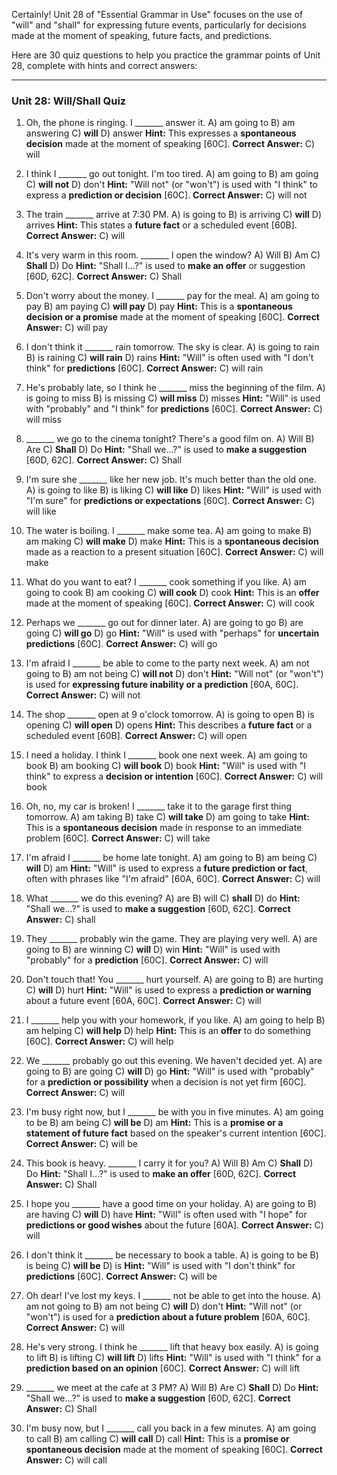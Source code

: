 Certainly! Unit 28 of "Essential Grammar in Use" focuses on the use of "will" and "shall" for expressing future events, particularly for decisions made at the moment of speaking, future facts, and predictions.

Here are 30 quiz questions to help you practice the grammar points of Unit 28, complete with hints and correct answers:

---

### **Unit 28: Will/Shall Quiz**

1.  Oh, the phone is ringing. I _______ answer it.
    A) am going to
    B) am answering
    C) **will**
    D) answer
    **Hint:** This expresses a **spontaneous decision** made at the moment of speaking [60C].
    ****Correct Answer:**** C) will

2.  I think I _______ go out tonight. I'm too tired.
    A) am going to
    B) am going
    C) **will not**
    D) don't
    **Hint:** "Will not" (or "won't") is used with "I think" to express a **prediction or decision** [60C].
    ****Correct Answer:**** C) will not

3.  The train _______ arrive at 7:30 PM.
    A) is going to
    B) is arriving
    C) **will**
    D) arrives
    **Hint:** This states a **future fact** or a scheduled event [60B].
    ****Correct Answer:**** C) will

4.  It's very warm in this room. _______ I open the window?
    A) Will
    B) Am
    C) **Shall**
    D) Do
    **Hint:** "Shall I...?" is used to **make an offer** or suggestion [60D, 62C].
    ****Correct Answer:**** C) Shall

5.  Don't worry about the money. I _______ pay for the meal.
    A) am going to pay
    B) am paying
    C) **will pay**
    D) pay
    **Hint:** This is a **spontaneous decision or a promise** made at the moment of speaking [60C].
    ****Correct Answer:**** C) will pay

6.  I don't think it _______ rain tomorrow. The sky is clear.
    A) is going to rain
    B) is raining
    C) **will rain**
    D) rains
    **Hint:** "Will" is often used with "I don't think" for **predictions** [60C].
    ****Correct Answer:**** C) will rain

7.  He's probably late, so I think he _______ miss the beginning of the film.
    A) is going to miss
    B) is missing
    C) **will miss**
    D) misses
    **Hint:** "Will" is used with "probably" and "I think" for **predictions** [60C].
    ****Correct Answer:**** C) will miss

8.  _______ we go to the cinema tonight? There's a good film on.
    A) Will
    B) Are
    C) **Shall**
    D) Do
    **Hint:** "Shall we...?" is used to **make a suggestion** [60D, 62C].
    ****Correct Answer:**** C) Shall

9.  I'm sure she _______ like her new job. It's much better than the old one.
    A) is going to like
    B) is liking
    C) **will like**
    D) likes
    **Hint:** "Will" is used with "I'm sure" for **predictions or expectations** [60C].
    ****Correct Answer:**** C) will like

10. The water is boiling. I _______ make some tea.
    A) am going to make
    B) am making
    C) **will make**
    D) make
    **Hint:** This is a **spontaneous decision** made as a reaction to a present situation [60C].
    ****Correct Answer:**** C) will make

11. What do you want to eat? I _______ cook something if you like.
    A) am going to cook
    B) am cooking
    C) **will cook**
    D) cook
    **Hint:** This is an **offer** made at the moment of speaking [60C].
    ****Correct Answer:**** C) will cook

12. Perhaps we _______ go out for dinner later.
    A) are going to go
    B) are going
    C) **will go**
    D) go
    **Hint:** "Will" is used with "perhaps" for **uncertain predictions** [60C].
    ****Correct Answer:**** C) will go

13. I'm afraid I _______ be able to come to the party next week.
    A) am not going to
    B) am not being
    C) **will not**
    D) don't
    **Hint:** "Will not" (or "won't") is used for **expressing future inability or a prediction** [60A, 60C].
    ****Correct Answer:**** C) will not

14. The shop _______ open at 9 o'clock tomorrow.
    A) is going to open
    B) is opening
    C) **will open**
    D) opens
    **Hint:** This describes a **future fact** or a scheduled event [60B].
    ****Correct Answer:**** C) will open

15. I need a holiday. I think I _______ book one next week.
    A) am going to book
    B) am booking
    C) **will book**
    D) book
    **Hint:** "Will" is used with "I think" to express a **decision or intention** [60C].
    ****Correct Answer:**** C) will book

16. Oh, no, my car is broken! I _______ take it to the garage first thing tomorrow.
    A) am taking
    B) take
    C) **will take**
    D) am going to take
    **Hint:** This is a **spontaneous decision** made in response to an immediate problem [60C].
    ****Correct Answer:**** C) will take

17. I'm afraid I _______ be home late tonight.
    A) am going to
    B) am being
    C) **will**
    D) am
    **Hint:** "Will" is used to express a **future prediction or fact**, often with phrases like "I'm afraid" [60A, 60C].
    ****Correct Answer:**** C) will

18. What _______ we do this evening?
    A) are
    B) will
    C) **shall**
    D) do
    **Hint:** "Shall we...?" is used to **make a suggestion** [60D, 62C].
    ****Correct Answer:**** C) shall

19. They _______ probably win the game. They are playing very well.
    A) are going to
    B) are winning
    C) **will**
    D) win
    **Hint:** "Will" is used with "probably" for a **prediction** [60C].
    ****Correct Answer:**** C) will

20. Don't touch that! You _______ hurt yourself.
    A) are going to
    B) are hurting
    C) **will**
    D) hurt
    **Hint:** "Will" is used to express a **prediction or warning** about a future event [60A, 60C].
    ****Correct Answer:**** C) will

21. I _______ help you with your homework, if you like.
    A) am going to help
    B) am helping
    C) **will help**
    D) help
    **Hint:** This is an **offer** to do something [60C].
    ****Correct Answer:**** C) will help

22. We _______ probably go out this evening. We haven't decided yet.
    A) are going to
    B) are going
    C) **will**
    D) go
    **Hint:** "Will" is used with "probably" for a **prediction or possibility** when a decision is not yet firm [60C].
    ****Correct Answer:**** C) will

23. I'm busy right now, but I _______ be with you in five minutes.
    A) am going to be
    B) am being
    C) **will be**
    D) am
    **Hint:** This is a **promise or a statement of future fact** based on the speaker's current intention [60C].
    ****Correct Answer:**** C) will be

24. This book is heavy. _______ I carry it for you?
    A) Will
    B) Am
    C) **Shall**
    D) Do
    **Hint:** "Shall I...?" is used to **make an offer** [60D, 62C].
    ****Correct Answer:**** C) Shall

25. I hope you _______ have a good time on your holiday.
    A) are going to
    B) are having
    C) **will**
    D) have
    **Hint:** "Will" is often used with "I hope" for **predictions or good wishes** about the future [60A].
    ****Correct Answer:**** C) will

26. I don't think it _______ be necessary to book a table.
    A) is going to be
    B) is being
    C) **will be**
    D) is
    **Hint:** "Will" is used with "I don't think" for **predictions** [60C].
    ****Correct Answer:**** C) will be

27. Oh dear! I've lost my keys. I _______ not be able to get into the house.
    A) am not going to
    B) am not being
    C) **will**
    D) don't
    **Hint:** "Will not" (or "won't") is used for a **prediction about a future problem** [60A, 60C].
    ****Correct Answer:**** C) will

28. He's very strong. I think he _______ lift that heavy box easily.
    A) is going to lift
    B) is lifting
    C) **will lift**
    D) lifts
    **Hint:** "Will" is used with "I think" for a **prediction based on an opinion** [60C].
    ****Correct Answer:**** C) will lift

29. _______ we meet at the cafe at 3 PM?
    A) Will
    B) Are
    C) **Shall**
    D) Do
    **Hint:** "Shall we...?" is used to **make a suggestion** [60D, 62C].
    ****Correct Answer:**** C) Shall

30. I'm busy now, but I _______ call you back in a few minutes.
    A) am going to call
    B) am calling
    C) **will call**
    D) call
    **Hint:** This is a **promise or spontaneous decision** made at the moment of speaking [60C].
    ****Correct Answer:**** C) will call